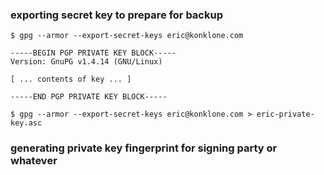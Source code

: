 ### exporting secret key to prepare for backup


```
$ gpg --armor --export-secret-keys eric@konklone.com
```


```
-----BEGIN PGP PRIVATE KEY BLOCK-----
Version: GnuPG v1.4.14 (GNU/Linux)

[ ... contents of key ... ]

-----END PGP PRIVATE KEY BLOCK-----
```


```
$ gpg --armor --export-secret-keys eric@konklone.com > eric-private-key.asc
```


### generating private key fingerprint for signing party or whatever

